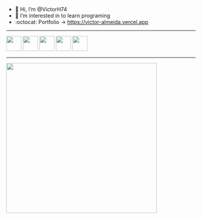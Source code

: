 - 👋 Hi, I’m @VictorH74
- 👀 I’m interested in to learn programing
- :octocat: Portfolio -> https://victor-almeida.vercel.app

<hr>

<div>
  <img width="40em" src="https://cdn.jsdelivr.net/gh/devicons/devicon/icons/python/python-original.svg" />
  <img width="40em" src="https://cdn.jsdelivr.net/gh/devicons/devicon/icons/typescript/typescript-original.svg" />    
  <img width="40em" src="https://cdn.jsdelivr.net/gh/devicons/devicon/icons/react/react-original.svg" />
  <img width="40em" src="https://cdn.jsdelivr.net/gh/devicons/devicon/icons/django/django-plain.svg" />
  <img width="40em" src="https://cdn.jsdelivr.net/gh/devicons/devicon/icons/nodejs/nodejs-original.svg" />
</div>

<hr>

<img height="400em" src="https://github-readme-stats.vercel.app/api/top-langs/?username=VictorH74&langs_count=8&theme=chartreuse-dark"/>

